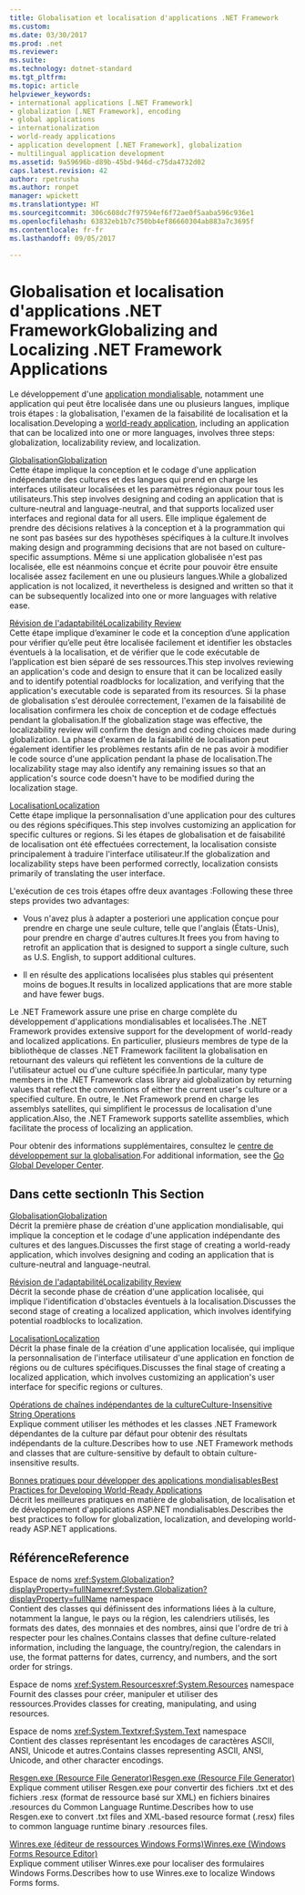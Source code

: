 ```yaml
---
title: Globalisation et localisation d'applications .NET Framework
ms.custom: 
ms.date: 03/30/2017
ms.prod: .net
ms.reviewer: 
ms.suite: 
ms.technology: dotnet-standard
ms.tgt_pltfrm: 
ms.topic: article
helpviewer_keywords:
- international applications [.NET Framework]
- globalization [.NET Framework], encoding
- global applications
- internationalization
- world-ready applications
- application development [.NET Framework], globalization
- multilingual application development
ms.assetid: 9a59696b-d89b-45bd-946d-c75da4732d02
caps.latest.revision: 42
author: rpetrusha
ms.author: ronpet
manager: wpickett
ms.translationtype: HT
ms.sourcegitcommit: 306c608dc7f97594ef6f72ae0f5aaba596c936e1
ms.openlocfilehash: 63832eb1b7c750bb4ef86660304ab883a7c3695f
ms.contentlocale: fr-fr
ms.lasthandoff: 09/05/2017

---
```

# <a name="globalizing-and-localizing-net-framework-applications"></a><span data-ttu-id="117a0-102">Globalisation et localisation d'applications .NET Framework</span><span class="sxs-lookup"><span data-stu-id="117a0-102">Globalizing and Localizing .NET Framework Applications</span></span>
<span data-ttu-id="117a0-103">Le développement d'une [application mondialisable](http://msdn.microsoft.com/goglobal/bb978433.aspx), notamment une application qui peut être localisée dans une ou plusieurs langues, implique trois étapes : la globalisation, l'examen de la faisabilité de localisation et la localisation.</span><span class="sxs-lookup"><span data-stu-id="117a0-103">Developing a [world-ready application](http://msdn.microsoft.com/goglobal/bb978433.aspx), including an application that can be localized into one or more languages, involves three steps: globalization, localizability review, and localization.</span></span>  
  
 [<span data-ttu-id="117a0-104">Globalisation</span><span class="sxs-lookup"><span data-stu-id="117a0-104">Globalization</span></span>](../../../docs/standard/globalization-localization/globalization.md)  
 <span data-ttu-id="117a0-105">Cette étape implique la conception et le codage d'une application indépendante des cultures et des langues qui prend en charge les interfaces utilisateur localisées et les paramètres régionaux pour tous les utilisateurs.</span><span class="sxs-lookup"><span data-stu-id="117a0-105">This step involves designing and coding an application that is culture-neutral and language-neutral, and that supports localized user interfaces and regional data for all users.</span></span> <span data-ttu-id="117a0-106">Elle implique également de prendre des décisions relatives à la conception et à la programmation qui ne sont pas basées sur des hypothèses spécifiques à la culture.</span><span class="sxs-lookup"><span data-stu-id="117a0-106">It involves making design and programming decisions that are not based on culture-specific assumptions.</span></span> <span data-ttu-id="117a0-107">Même si une application globalisée n'est pas localisée, elle est néanmoins conçue et écrite pour pouvoir être ensuite localisée assez facilement en une ou plusieurs langues.</span><span class="sxs-lookup"><span data-stu-id="117a0-107">While a globalized application is not localized, it nevertheless is designed and written so that it can be subsequently localized into one or more languages with relative ease.</span></span>  
  
 [<span data-ttu-id="117a0-108">Révision de l'adaptabilité</span><span class="sxs-lookup"><span data-stu-id="117a0-108">Localizability Review</span></span>](../../../docs/standard/globalization-localization/localizability-review.md)  
 <span data-ttu-id="117a0-109">Cette étape implique d’examiner le code et la conception d’une application pour vérifier qu’elle peut être localisée facilement et identifier les obstacles éventuels à la localisation, et de vérifier que le code exécutable de l’application est bien séparé de ses ressources.</span><span class="sxs-lookup"><span data-stu-id="117a0-109">This step involves reviewing an application's code and design to ensure that it can be localized easily and to identify potential roadblocks for localization, and verifying that the application's executable code is separated from its resources.</span></span> <span data-ttu-id="117a0-110">Si la phase de globalisation s'est déroulée correctement, l'examen de la faisabilité de localisation confirmera les choix de conception et de codage effectués pendant la globalisation.</span><span class="sxs-lookup"><span data-stu-id="117a0-110">If the globalization stage was effective, the localizability review will confirm the design and coding choices made during globalization.</span></span> <span data-ttu-id="117a0-111">La phase d'examen de la faisabilité de localisation peut également identifier les problèmes restants afin de ne pas avoir à modifier le code source d'une application pendant la phase de localisation.</span><span class="sxs-lookup"><span data-stu-id="117a0-111">The localizability stage may also identify any remaining issues so that an application's source code doesn't have to be modified during the localization stage.</span></span>  
  
 [<span data-ttu-id="117a0-112">Localisation</span><span class="sxs-lookup"><span data-stu-id="117a0-112">Localization</span></span>](../../../docs/standard/globalization-localization/localization.md)  
 <span data-ttu-id="117a0-113">Cette étape implique la personnalisation d'une application pour des cultures ou des régions spécifiques.</span><span class="sxs-lookup"><span data-stu-id="117a0-113">This step involves customizing an application for specific cultures or regions.</span></span> <span data-ttu-id="117a0-114">Si les étapes de globalisation et de faisabilité de localisation ont été effectuées correctement, la localisation consiste principalement à traduire l'interface utilisateur.</span><span class="sxs-lookup"><span data-stu-id="117a0-114">If the globalization and localizability steps have been performed correctly, localization consists primarily of translating the user interface.</span></span>  
  
 <span data-ttu-id="117a0-115">L'exécution de ces trois étapes offre deux avantages :</span><span class="sxs-lookup"><span data-stu-id="117a0-115">Following these three steps provides two advantages:</span></span>  
  
-   <span data-ttu-id="117a0-116">Vous n'avez plus à adapter a posteriori une application conçue pour prendre en charge une seule culture, telle que l'anglais (États-Unis), pour prendre en charge d'autres cultures.</span><span class="sxs-lookup"><span data-stu-id="117a0-116">It frees you from having to retrofit an application that is designed to support a single culture, such as U.S. English, to support additional cultures.</span></span>  
  
-   <span data-ttu-id="117a0-117">Il en résulte des applications localisées plus stables qui présentent moins de bogues.</span><span class="sxs-lookup"><span data-stu-id="117a0-117">It results in localized applications that are more stable and have fewer bugs.</span></span>  
  
 <span data-ttu-id="117a0-118">Le .NET Framework assure une prise en charge complète du développement d'applications mondialisables et localisées.</span><span class="sxs-lookup"><span data-stu-id="117a0-118">The .NET Framework provides extensive support for the development of world-ready and localized applications.</span></span> <span data-ttu-id="117a0-119">En particulier, plusieurs membres de type de la bibliothèque de classes .NET Framework facilitent la globalisation en retournant des valeurs qui reflètent les conventions de la culture de l'utilisateur actuel ou d'une culture spécifiée.</span><span class="sxs-lookup"><span data-stu-id="117a0-119">In particular, many type members in the .NET Framework class library aid globalization by returning values that reflect the conventions of either the current user's culture or a specified culture.</span></span> <span data-ttu-id="117a0-120">En outre, le .Net Framework prend en charge les assemblys satellites, qui simplifient le processus de localisation d'une application.</span><span class="sxs-lookup"><span data-stu-id="117a0-120">Also, the .NET Framework supports satellite assemblies, which facilitate the process of localizing an application.</span></span>  
  
 <span data-ttu-id="117a0-121">Pour obtenir des informations supplémentaires, consultez le [centre de développement sur la globalisation](http://go.microsoft.com/fwlink/?LinkId=235015).</span><span class="sxs-lookup"><span data-stu-id="117a0-121">For additional information, see the [Go Global Developer Center](http://go.microsoft.com/fwlink/?LinkId=235015).</span></span>  
  
## <a name="in-this-section"></a><span data-ttu-id="117a0-122">Dans cette section</span><span class="sxs-lookup"><span data-stu-id="117a0-122">In This Section</span></span>  
 [<span data-ttu-id="117a0-123">Globalisation</span><span class="sxs-lookup"><span data-stu-id="117a0-123">Globalization</span></span>](../../../docs/standard/globalization-localization/globalization.md)  
 <span data-ttu-id="117a0-124">Décrit la première phase de création d'une application mondialisable, qui implique la conception et le codage d'une application indépendante des cultures et des langues.</span><span class="sxs-lookup"><span data-stu-id="117a0-124">Discusses the first stage of creating a world-ready application, which involves designing and coding an application that is culture-neutral and language-neutral.</span></span>  
  
 [<span data-ttu-id="117a0-125">Révision de l'adaptabilité</span><span class="sxs-lookup"><span data-stu-id="117a0-125">Localizability Review</span></span>](../../../docs/standard/globalization-localization/localizability-review.md)  
 <span data-ttu-id="117a0-126">Décrit la seconde phase de création d'une application localisée, qui implique l'identification d'obstacles éventuels à la localisation.</span><span class="sxs-lookup"><span data-stu-id="117a0-126">Discusses the second stage of creating a localized application, which involves identifying potential roadblocks to localization.</span></span>  
  
 [<span data-ttu-id="117a0-127">Localisation</span><span class="sxs-lookup"><span data-stu-id="117a0-127">Localization</span></span>](../../../docs/standard/globalization-localization/localization.md)  
 <span data-ttu-id="117a0-128">Décrit la phase finale de la création d'une application localisée, qui implique la personnalisation de l'interface utilisateur d'une application en fonction de régions ou de cultures spécifiques.</span><span class="sxs-lookup"><span data-stu-id="117a0-128">Discusses the final stage of creating a localized application, which involves customizing an application's user interface for specific regions or cultures.</span></span>  
  
 [<span data-ttu-id="117a0-129">Opérations de chaînes indépendantes de la culture</span><span class="sxs-lookup"><span data-stu-id="117a0-129">Culture-Insensitive String Operations</span></span>](../../../docs/standard/globalization-localization/culture-insensitive-string-operations.md)  
 <span data-ttu-id="117a0-130">Explique comment utiliser les méthodes et les classes .NET Framework dépendantes de la culture par défaut pour obtenir des résultats indépendants de la culture.</span><span class="sxs-lookup"><span data-stu-id="117a0-130">Describes how to use .NET Framework methods and classes that are culture-sensitive by default to obtain culture-insensitive results.</span></span>  
  
 [<span data-ttu-id="117a0-131">Bonnes pratiques pour développer des applications mondialisables</span><span class="sxs-lookup"><span data-stu-id="117a0-131">Best Practices for Developing World-Ready Applications</span></span>](../../../docs/standard/globalization-localization/best-practices-for-developing-world-ready-apps.md)  
 <span data-ttu-id="117a0-132">Décrit les meilleures pratiques en matière de globalisation, de localisation et de développement d'applications ASP.NET mondialisables.</span><span class="sxs-lookup"><span data-stu-id="117a0-132">Describes the best practices to follow for globalization, localization, and developing world-ready ASP.NET applications.</span></span>  
  
## <a name="reference"></a><span data-ttu-id="117a0-133">Référence</span><span class="sxs-lookup"><span data-stu-id="117a0-133">Reference</span></span>  
 <span data-ttu-id="117a0-134">Espace de noms <xref:System.Globalization?displayProperty=fullName></span><span class="sxs-lookup"><span data-stu-id="117a0-134"><xref:System.Globalization?displayProperty=fullName> namespace</span></span>  
 <span data-ttu-id="117a0-135">Contient des classes qui définissent des informations liées à la culture, notamment la langue, le pays ou la région, les calendriers utilisés, les formats des dates, des monnaies et des nombres, ainsi que l'ordre de tri à respecter pour les chaînes.</span><span class="sxs-lookup"><span data-stu-id="117a0-135">Contains classes that define culture-related information, including the language, the country/region, the calendars in use, the format patterns for dates, currency, and numbers, and the sort order for strings.</span></span>  
  
 <span data-ttu-id="117a0-136">Espace de noms <xref:System.Resources></span><span class="sxs-lookup"><span data-stu-id="117a0-136"><xref:System.Resources> namespace</span></span>  
 <span data-ttu-id="117a0-137">Fournit des classes pour créer, manipuler et utiliser des ressources.</span><span class="sxs-lookup"><span data-stu-id="117a0-137">Provides classes for creating, manipulating, and using resources.</span></span>  
  
 <span data-ttu-id="117a0-138">Espace de noms <xref:System.Text></span><span class="sxs-lookup"><span data-stu-id="117a0-138"><xref:System.Text> namespace</span></span>  
 <span data-ttu-id="117a0-139">Contient des classes représentant les encodages de caractères ASCII, ANSI, Unicode et autres.</span><span class="sxs-lookup"><span data-stu-id="117a0-139">Contains classes representing ASCII, ANSI, Unicode, and other character encodings.</span></span>  
  
 [<span data-ttu-id="117a0-140">Resgen.exe (Resource File Generator)</span><span class="sxs-lookup"><span data-stu-id="117a0-140">Resgen.exe (Resource File Generator)</span></span>](../../../docs/framework/tools/resgen-exe-resource-file-generator.md)  
 <span data-ttu-id="117a0-141">Explique comment utiliser Resgen.exe pour convertir des fichiers .txt et des fichiers .resx (format de ressource basé sur XML) en fichiers binaires .resources du Common Language Runtime.</span><span class="sxs-lookup"><span data-stu-id="117a0-141">Describes how to use Resgen.exe to convert .txt files and XML-based resource format (.resx) files to common language runtime binary .resources files.</span></span>  
  
 [<span data-ttu-id="117a0-142">Winres.exe (éditeur de ressources Windows Forms)</span><span class="sxs-lookup"><span data-stu-id="117a0-142">Winres.exe (Windows Forms Resource Editor)</span></span>](../../../docs/framework/tools/winres-exe-windows-forms-resource-editor.md)  
 <span data-ttu-id="117a0-143">Explique comment utiliser Winres.exe pour localiser des formulaires Windows Forms.</span><span class="sxs-lookup"><span data-stu-id="117a0-143">Describes how to use Winres.exe to localize Windows Forms forms.</span></span>

